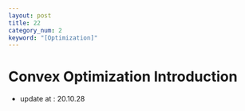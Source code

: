 ```yaml
---
layout: post
title: 22
category_num: 2
keyword: "[Optimization]"
---
```


# Convex Optimization Introduction

- update at : 20.10.28
